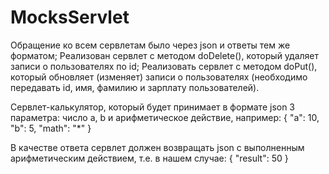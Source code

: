 # MocksServlet

Обращение ко всем сервлетам было через json и ответы тем же форматом;
Реализован сервлет с методом doDelete(), который удаляет записи о пользователях по id;
Реализовать сервлет с методом doPut(), который обновляет (изменяет) записи о пользователях (необходимо передавать id, имя, фамилию и зарплату пользователей).


Сервлет-калькулятор, который будет принимает в формате json 3 параметра: число а, b и арифметическое действие, например:
{
    "a": 10,
    "b": 5,
    "math": "*"
}

В качестве ответа сервлет должен возвращать json с выполненным арифметическим действием, т.е. в нашем случае:
{
    "result":  50
}
